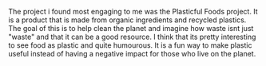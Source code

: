 The project i found most engaging to me was the Plasticful Foods project. It is a product that is made from organic ingredients and recycled plastics. The goal of this is to help clean the planet and imagine how waste isnt just "waste" and that it can be a good resource. I think that its pretty interesting to see food as plastic and quite humourous. It is a fun way to make plastic useful instead of having a negative impact for those who live on the planet.
